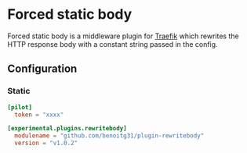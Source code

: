# Forced static body

Forced static body is a middleware plugin for [Traefik](https://github.com/traefik/traefik) which rewrites the HTTP response body
with a constant string passed in the config.

## Configuration

### Static

```toml
[pilot]
  token = "xxxx"

[experimental.plugins.rewritebody]
  modulename = "github.com/benoitg31/plugin-rewritebody"
  version = "v1.0.2"
```


